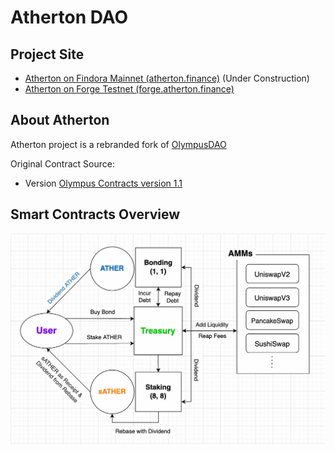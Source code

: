 # Atherton DAO

## Project Site

- [Atherton on Findora Mainnet (atherton.finance)](https://atherton.finance) (Under Construction)
- [Atherton on Forge Testnet (forge.atherton.finance)](https://forge.atherton.finance)

## About Atherton

Atherton project is a rebranded fork of [OlympusDAO](https://github.com/OlympusDAO/olympusdao.git)

Original Contract Source: 
- Version [Olympus Contracts version 1.1](https://github.com/OlympusDAO/olympus-contracts/tree/Version-1.1)

## Smart Contracts Overview
![High Level Contract Interactions](./solidity/docs/atherton-diagram.jpg)
